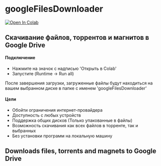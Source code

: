 # googleFilesDownloader

[![Open In Colab](https://colab.research.google.com/assets/colab-badge.svg)](https://colab.research.google.com/github/alex2844/google-files-downloader/blob/master/googleFilesDownloader.ipynb 'Open In Colab')

## Скачивание файлов, торрентов и магнитов в Google Drive

#### Подключение
* Нажмите на значок с надписью 'Открыть в Colab'
* Запустите (Runtime -> Run all)

После завершения загрузки, загруженные файлы будут находиться на вашем выбранном диске в папке с именем 'googleFilesDownloader'

#### Цели
* Обойти ограничения интернет-провайдера
* Доступность с любых устройств
* Поддержка общих дисков (Только упакованные в файлы)
* Возможность скачивания как всех файлов в торренте, так и выбранных
* Без установки программ на локальную машину

## Downloads files, torrents and magnets to Google Drive
